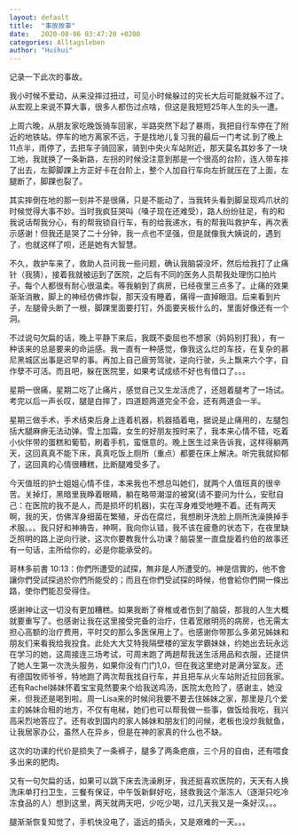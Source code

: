 ```yaml
---
layout: default
title:  "事故故事"
date:   2020-08-06 03:47:20 +0200
categories: Alltagsleben
author: "Huihui"
---
```

记录一下此次的事故。

我小时候不爱动，从来没摔过扭过，可见小时候躲过的灾长大后可能就躲不过了。从宏观上来说不算大事，很多人都伤过点啥，但这是我短短25年人生的头一遭。

上周六晚，从朋友家吃晚饭骑车回家，半路突然下起了暴雨，我把自行车停在了附近的地铁站。停车的地方离家不远，于是找地儿复习我的最后一门考试.到了晚上11点半，雨停了，去把车子骑回家，骑到中央火车站附近，那天莫名其妙多了一块工地，我就换了一条新路，左拐的时候没注意到那是一个很高的台阶，连人带车摔了出去，左脚脚踝上方正好卡在台阶上，整个人加自行车向左折就压在了上面，左腿断了，脚踝也裂了。

其实摔倒在地的那一刻并不是很痛，只是不能动了，当我转头看到脚呈现鸡爪状的时候觉得大事不妙。当时我疯狂哭叫（嗓子现在还难受），路人纷纷驻足，有的和我说话帮我分心，有的帮我锁自行车，有的给我递水，有的帮我叫救护车，再次表示感谢！但我还是哭了二十分钟，我一点也不坚强，但是就像我大姨说的，遇到了，也就这样了呗，还是她有大智慧。

不久，救护车来了，救助人员问我一些问题，确认我脑袋没坏，然后给我打了止痛针（我猜），接着我就被运到了医院，之后有不同的医务人员帮我处理伤口拍片子。每个人都很有耐心很温柔。等我躺到了病房，已经夜里三点多了。止痛的效果渐渐消散，脚上的神经仿佛炸裂，那天没有睡着，痛得一直掉眼泪。后来看到片子，左腿骨头断了一根，脚踝里面要打钉，外面要夹板什么的，里面好像还有一个洞。

不过说句欠扁的话，晚上平静下来后，我既不委屈也不想家（妈妈别打我），有一种该来的总是要来的命运感。我一直有一种感觉，像我这么烂的车技，在复杂的慕尼黑城区出事是迟早的事。再加上自己疲劳驾驶，逆向行驶，头上飘来六个字，自作孽不可活。而且吧，躲在医院里，如果考试成绩不好也有借口了。。。

星期一很痛，星期二吃了止痛片，感觉自己又生龙活虎了，还翘着腿考了一场试。考完以后一声长叹，腿是白摔了，四道题两道完全不会，还有两道会一半。

星期三做手术，手术结束后身上连着机器，机器插着电，据说是止痛用的，左腿包括大腿麻痹无法动弹。雪上加霜，女生的好朋友按时来了，我本来心情不错，吃着小伙伴带的蛋糕和葡萄，刷着手机，蛮惬意的。晚上医生过来告诉我，这样得躺两天，这回真真不能下床，真真吃饭上厕所（重点）都要在床上解决。听完我就抑郁了，这回真的心情很糟糕，比断腿难受多了。

今天值班的护士姐姐心情不佳，本来我也不想总叫她们，就两个人值班真的很辛苦。关掉灯，黑暗里我睁着眼睛，躺在略带潮湿的被窝(请不要问为什么，安慰自己：在医院的我不是人，而是损坏的机器)，实在浑身难受地睡不着。还有两天啊，我的天，仿佛浑身细菌在繁殖，牙齿在腐烂，我想刷牙洗脸上厕所洗澡换掉手术服。。。我只好和神祷告，神啊，我向你认错，我不该在疲惫的状态下，在夜里缺乏照明的路上逆向行驶，这次你要教我什么功课？脑袋里一直盘旋着约伯的故事还有一句话，主所给你的，必是你能承受的。

哥林多前書 10:13：你們所遭受的試探，無非是人所遭受的。神是信實的，他不會讓你們受試探過於你們所能受的；而且在你們受試探的時候，他會給你們開一條出路，使你們能忍受得住。

感谢神让这一切没有更加糟糕。如果我断了脊椎或者伤到了脑袋，那我的人生大概就要重写了。也感谢让我在这里接受完备的治疗，住着宽敞明亮的病房，也无需太担心高额的治疗费用，平时交的那么多医保用上了。也感谢你带那么多弟兄姊妹和朋友们来看我给我投食。此处大大艾特我隔壁楼的室友学霸妹妹，约她出去玩永远在学习的她，这周接连三场考试，可周末跑了两趟帮我送生活用品和衣服，还提供了她人生第一次洗头服务，如果你没有门门1,0，但在我这里绝对是满分室友。还有德国牧师爷爷，特地跑了两次帮我找自行车，并且把车从火车站附近拉回我家。还有Rachel姊妹怀着宝宝竟然要来个给我送鸡汤，医院太危险了，感谢主，她没来，但我还是喝到啦。周一Lisa来的时候问我要不要去住姊妹之家，那里是几个爱主的姊妹合租的地方，不仅有电梯，她们也可以帮我做一些事，做饭给我吃，我兴高采烈地答应了。还有收到国内的家人姊妹和朋友们的问候，老板也没炒我鱿鱼，让我居家办公，虽然人在异乡，但是在神的家真的什么也不缺。

这次的功课的代价是损失了一条裤子，腿多了两条疤痕，三个月的自由，还有喂食多出来的肥肉。

又有一句欠扁的话，如果可以跳下床去洗澡刷牙，我还挺喜欢医院的，天天有人换洗床单打扫卫生，三餐有保证，中午饭新鲜好吃，拯救我这个渐冻人（逐渐只吃冷冻食品的人）想到这里，两天就两天吧，少吃少喝，过几天我又是一条好汉。。。

腿渐渐恢复知觉了，手机快没电了，遥远的插头，又是艰难的一天。。。

